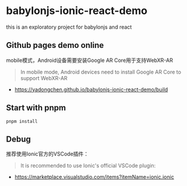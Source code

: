# babylonjs-ionic-react-demo

this is an exploratory project for babylonjs and react

## Github pages demo online

mobile模式，Android设备需要安装Google AR Core用于支持WebXR-AR

> In mobile mode, Android devices need to install Google AR Core to support WebXR-AR

- <https://yadongchen.github.io/babylonjs-ionic-react-demo/build>

## Start with pnpm

```text
pnpm install
```

## Debug

推荐使用Ionic官方的VSCode插件：

> It is recommended to use Ionic's official VSCode plugin:

- <https://marketplace.visualstudio.com/items?itemName=ionic.ionic>

